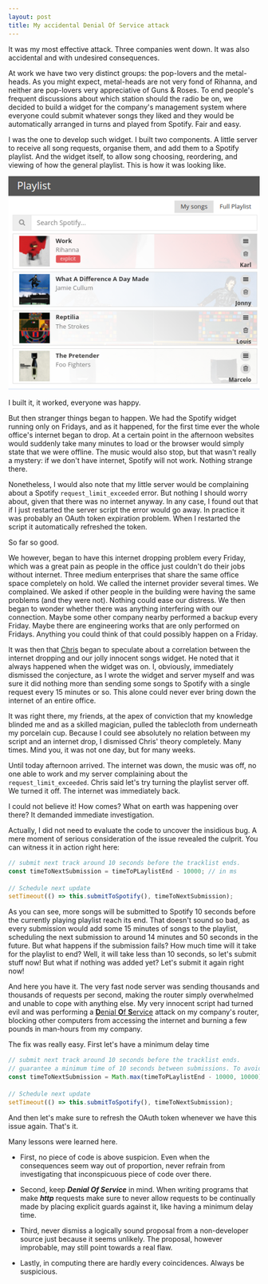 ```yaml
---
layout: post
title: My accidental Denial Of Service attack
---
```


It was my most effective attack. Three companies went down. It was also accidental and with undesired consequences.

At work we have two very distinct groups: the pop-lovers and the metal-heads. As you might expect, metal-heads are not very fond of Rihanna, and neither are pop-lovers very appreciative of Guns & Roses. To end people's frequent discussions about which station should the radio be on, we decided to build a widget for the company's management system where everyone could submit whatever songs they liked and they would be automatically arranged in turns and played from Spotify. Fair and easy.

I was the one to develop such widget. I built two components. A little server to receive all song requests, organise them, and add them to a Spotify playlist. And the widget itself, to allow song choosing, reordering, and viewing of how the general playlist. This is how it was looking like.

![The playlist widget](../images/playlist-widget.png)

I built it, it worked, everyone was happy.

But then stranger things began to happen. We had the Spotify widget running only on Fridays, and as it happened, for the first time ever the whole office's internet began to drop. At a certain point in the afternoon websites would suddenly take many minutes to load or the browser would simply state that we were offline. The music would also stop, but that wasn't really a mystery: if we don't have internet, Spotify will not work. Nothing strange there.

Nonetheless, I would also note that my little server would be complaining about a Spotify `request_limit_exceeded` error. But nothing I should worry about, given that there was no internet anyway. In any case, I found out that if I just restarted the server script the error would go away. In practice it was probably an OAuth token expiration problem. When I restarted the script it automatically refreshed the token.

So far so good.

We however, began to have this internet dropping problem every Friday, which was a great pain as people in the office just couldn't do their jobs without internet. Three medium enterprises that share the same office space completely on hold. We called the internet provider several times. We complained. We asked if other people in the building were having the same problems (and they were not). Nothing could ease our distress. We then began to wonder whether there was anything interfering with our connection. Maybe some other company nearby performed a backup every Friday. Maybe there are engineering works that are only performed on Fridays. Anything you could think of that could possibly happen on a Friday.

It was then that [Chris](https://twitter.com/lown_coco) began to speculate about a correlation between the internet dropping and our jolly innocent songs widget. He noted that it always happened when the widget was on. I, obviously, immediately dismissed the conjecture, as I wrote the widget and server myself and was sure it did nothing more than sending some songs to Spotify with a single request every 15 minutes or so. This alone could never ever bring down the internet of an entire office.

It was right there, my friends, at the apex of conviction that my knowledge blinded me and as a skilled magician, pulled the tablecloth from underneath my porcelain cup. Because I could see absolutely no relation between my script and an internet drop, I dismissed Chris' theory completely. Many times. Mind you, it was not one day, but for many weeks.

Until today afternoon arrived. The internet was down, the music was off, no one able to work and my server complaining about the `request_limit_exceeded`. Chris said let's try turning the playlist server off. We turned it off. The internet was immediately back.

I could not believe it! How comes? What on earth was happening over there? It demanded immediate investigation.

Actually, I did not need to evaluate the code to uncover the insidious bug. A mere moment of serious consideration of the issue revealed the culprit. You can witness it in action right here:

```javascript
// submit next track around 10 seconds before the tracklist ends.
const timeToNextSubmission = timeToPLaylistEnd - 10000; // in ms

// Schedule next update
setTimeout(() => this.submitToSpotify(), timeToNextSubmission);
```

As you can see, more songs will be submitted to Spotify 10 seconds before the currently playing playlist reach its end. That doesn't sound so bad, as every submission would add some 15 minutes of songs to the playlist, scheduling the next submission to around 14 minutes and 50 seconds in the future. But what happens if the submission fails? How much time will it take for the playlist to end? Well, it will take less than 10 seconds, so let's submit stuff now! But what if nothing was added yet? Let's submit it again right now!

And here you have it. The very fast node server was sending thousands and thousands of requests per second, making the router simply overwhelmed and unable to cope with anything else. My very innocent script had turned evil and was performing a [**D**enial **O**f **S**ervice](https://en.wikipedia.org/wiki/Denial-of-service_attack) attack on my company's router, blocking other computers from accessing the internet and burning a few pounds in man-hours from my company.

The fix was really easy. First let's have a minimum delay time

```javascript
// submit next track around 10 seconds before the tracklist ends.
// guarantee a minimum time of 10 seconds between submissions. To avoid a DOS attack on our router.
const timeToNextSubmission = Math.max(timeToPLaylistEnd - 10000, 10000); // in ms

// Schedule next update
setTimeout(() => this.submitToSpotify(), timeToNextSubmission);
```

And then let's make sure to refresh the OAuth token whenever we have this issue again. That's it.

Many lessons were learned here.

* First, no piece of code is above suspicion. Even when the consequences seem way out of proportion, never refrain from investigating that inconspicuous piece of code over there.

* Second, keep **_Denial Of Service_** in mind. When writing programs that make **_http_** requests make sure to never allow requests to be continually made by placing explicit guards against it, like having a minimum delay time.

* Third, never dismiss a logically sound proposal from a non-developer source just because it seems unlikely. The proposal, however improbable, may still point towards a real flaw.

* Lastly, in computing there are hardly every coincidences. Always be suspicious.
